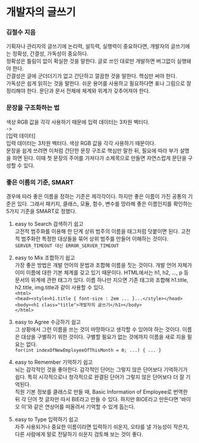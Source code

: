 # 개발자의 글쓰기  
### 김철수 지음  

기획자나 관리자의 글쓰기에 논리력, 설득력, 실행력이 중요하다면, 개발자의 글쓰기에는 정확성, 간결성, 가독성이 중요하다.  
정확성은 틀림이 없이 확실한 것을 말한다. 글로 쓰인 대로만 개발하면 버그없이 실행돼야 한다.  
간결성은 글에 군더더기가 없고 간단하고 깔끔한 것을 말한다. 핵심만 써야 한다.  
가독성은 쉽게 읽히는 것을 말한다. 쉬운 용어를 사용하고 필요하다면 표나 그림으로 잘 정리해야 한다. 문단과 문서 전체에 체계와 위계가 갖추어져야 한다.  

### 문장을 구조화하는 법
색상 RGB 값을 각각 사용하기 때문에 입력 데이터는 3차원 벡터다.  
->  
[입력 데이터]  
입력 데이터는 3차원 벡터다. 색상 RGB 값을 각각 사용하기 때문이다.  
문장을 쉽게 쓰려면 이처럼 간단한 문장 구조로 핵심만 말한 뒤, 필요에 따라 부가 설명을 하면 된다. 이때 첫 문장의 주어를 가져다가 소제목으로 만들면 자연스럽게 문단을 구성할 수 있다.  


### 좋은 이름의 기준, SMART  
경우에 따라 좋은 이름을 정하는 기준은 제각각이다. 하지만 좋은 이름이 가진 공통의 기준은 있다. 그래서 패키지, 클래스, 모듈, 함수, 변수를 망라해 좋은 이름인지를 확인하는 5가지 기준을 SMART로 정했다.  
1. easy to Search 검색하기 쉽고  
고전적 범주화를 이용해 한 단계 상위 범주의 이름을 태그처럼 덧붙이면 된다. 고전적 범주화란 특정한 대상들을 묶어 상위 범주를 만들어 이해하는 것이다.  
``SERVER_TIMEOUT 대신 ERROR_SERVER_TIMEOUT``  
  
2. easy to Mix 조합하기 쉽고  
가장 좋은 방법은 개발 언어의 문법과 조합해 이름을 짓는 것이다. 개발 언어 자체가 이미 이름에 대한 기본 체계를 갖고 있기 때문이다. HTML에서는 h1, h2, ..., p 등 문서의 위계에 관한 태그가 있다. 이름 하나만 지으면 기존 태그와 조합해 h1.title, h2.title, img.title과 같이 사용할 수 있다.  
`<html>`  
`<head><style>h1.title { font-size : 2em ... }...</style></head>`  
`<body><h1 class="title">개발자의 글쓰기</h1></body>`  
`</html>`  
  
3. easy to Agree 수긍하기 쉽고  
그 상황에서 그런 이름을 쓰는 것이 마땅하다고 생각할 수 있어야 하는 것이다. 이름은 대상을 구별하기 위한 것이다. 구별할 필요가 없는 것에까지 이름을 새로 지을 필요는 없다.  
``for(int indexOfNewEmployeeOfThisMonth = 0; ...) { ... }``  
  
4. easy to Remember 기억하기 쉽고  
뇌는 감각적인 것을 좋아한다. 감각적인 단어는 그렇지 않은 단어보다 기억하기가 쉽다. 특히 시각적으로나 청각적으로 완결된 단어가 그렇지 않은 단어보다 더 잘 기억된다.  
직원 기본 정보를 클래스로 만들 때, Basic Information of Employee로 번역한 뒤 각 단어 첫 글자만 따서 BIE라고 만들 수 있다. 하지만 BIOE라고 만든다면 '바이오 이'와 같은 연상어를 떠올려서 기억할 수 있게 돕는다.  
  
5. easy to Type 입력하기 쉽고  
자주 사용되거나 중요한 이름이라면 입력하기 쉬운지, 오타를 낼 가능성이 작은지, 다른 사람에게 말로 전달하기 쉬운지 검토해 보는 것이 좋다.  
  